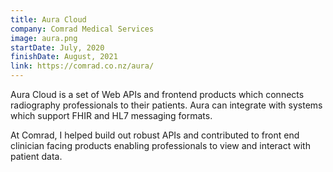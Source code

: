```yaml
---
title: Aura Cloud
company: Comrad Medical Services
image: aura.png
startDate: July, 2020
finishDate: August, 2021
link: https://comrad.co.nz/aura/
---
```


Aura Cloud is a set of Web APIs and frontend products which connects radiography professionals to their patients. Aura can integrate with systems which support FHIR and HL7 messaging formats.

At Comrad, I helped build out robust APIs and contributed to front end clinician facing products enabling professionals to view and interact with patient data.
